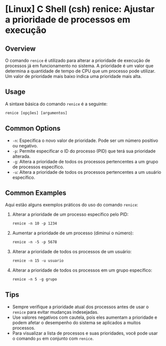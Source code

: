 # [Linux] C Shell (csh) renice: Ajustar a prioridade de processos em execução

## Overview
O comando `renice` é utilizado para alterar a prioridade de execução de processos já em funcionamento no sistema. A prioridade é um valor que determina a quantidade de tempo de CPU que um processo pode utilizar. Um valor de prioridade mais baixo indica uma prioridade mais alta.

## Usage
A sintaxe básica do comando `renice` é a seguinte:

```csh
renice [opções] [argumentos]
```

## Common Options
- `-n`: Especifica o novo valor de prioridade. Pode ser um número positivo ou negativo.
- `-p`: Permite especificar o ID do processo (PID) que terá sua prioridade alterada.
- `-g`: Altera a prioridade de todos os processos pertencentes a um grupo de processos específico.
- `-u`: Altera a prioridade de todos os processos pertencentes a um usuário específico.

## Common Examples
Aqui estão alguns exemplos práticos do uso do comando `renice`:

1. Alterar a prioridade de um processo específico pelo PID:
   ```csh
   renice -n 10 -p 1234
   ```

2. Aumentar a prioridade de um processo (diminui o número):
   ```csh
   renice -n -5 -p 5678
   ```

3. Alterar a prioridade de todos os processos de um usuário:
   ```csh
   renice -n 15 -u usuario
   ```

4. Alterar a prioridade de todos os processos em um grupo específico:
   ```csh
   renice -n 5 -g grupo
   ```

## Tips
- Sempre verifique a prioridade atual dos processos antes de usar o `renice` para evitar mudanças indesejadas.
- Use valores negativos com cautela, pois eles aumentam a prioridade e podem afetar o desempenho do sistema se aplicados a muitos processos.
- Para visualizar a lista de processos e suas prioridades, você pode usar o comando `ps` em conjunto com `renice`.